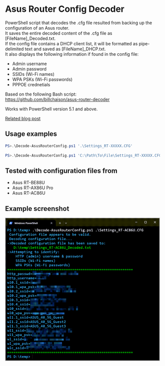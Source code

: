 # Asus Router Config Decoder
PowerShell script that decodes the .cfg file resulted from backing up the configuration of an Asus router.
<br>It saves the entire decoded content of the .cfg file as [FileName]_Decoded.txt.
<br>If the config file contains a DHCP client list, it will be formatted as pipe-delimited text and saved as [FileName]_DHCP.txt.
<br>It also displays the following information if found in the config file:
- Admin username
- Admin password
- SSIDs (Wi-Fi names)
- WPA PSKs (Wi-Fi passwords)
- PPPOE crednetials

Based on the following Bash script: <br>
https://github.com/billchaison/asus-router-decoder

Works with PowerShell version 5.1 and above.

[Related blog post](https://vladdba.com/2024/05/19/powershell-decode-asus-router-configuration-backup-file/)

## Usage examples
```powershell
PS>.\Decode-AsusRouterConfig.ps1 '.\Settings_RT-XXXXX.CFG'
```

```powershell
PS>.\Decode-AsusRouterConfig.ps1 'C:\Path\To\File\Settings_RT-XXXXX.CFG'
```

## Tested with configuration files from
- Asus RT-BE88U
- Asus RT-AX86U Pro
- Asus RT-AC86U

## Example screenshot
![Screenshot1](https://raw.githubusercontent.com/VladDBA/Asus-Router-Config-Decoder/main/Example.png)